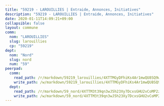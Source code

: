 ```yaml
---
title: "59219 - LAROUILLIES | Entraide, Annonces, Initiatives"
description: "59219 - LAROUILLIES | Entraide, Annonces, Initiatives"
date: 2020-01-11T14:09:21+09:00
collapsible: false
layout: commune
comm:
  nom: "LAROUILLIES"
  slug: larouillies
  cp: "59219"
dept:
  nom: "Nord"
  slug: nord
  num: "59"
peerpad:
  comm:
    read_path: /r/markdown/59219_larouillies/4XTTMGyDFhiKs4Ar1mwQU8SQ9wC1Y4Qi7XcvN1g7doLncmoWZ
    write_path: /w/markdown/59219_larouillies/4XTTMGyDFhiKs4Ar1mwQU8SQ9wC1Y4Qi7XcvN1g7doLncmoWZ-K3TgTi66nRz7JrBXQCfg8XkaXCBbPRgNvca5PZJgPqiedizpW4Ls8H9ykENQKH6buD5Mo27n1MqHinHQb27Jsz7Biuq263DHHqNoKZ962g95j9VMutLxMwM7uMP3bRVzcdh8TDny
  dept:
    read_path: /r/markdown/59_nord/4XTTM3t39qn3wJ5h23Xy7DcxsGHU2vCoMP2z3iS4TUn3TrtdJ
    write_path: /w/markdown/59_nord/4XTTM3t39qn3wJ5h23Xy7DcxsGHU2vCoMP2z3iS4TUn3TrtdJ-K3TgTuZGkuZqXfr6fpmH7pGsMT6ndvZQMyRDze5QBt7XScLWHoBi246kLoDKpTH2Yo4f3AFSSJqGc2ozvNww7qPLqsDjpvahxCbQ6F5znbfjp6kVgaDcTYc9LyhwSfYuCevnvZUQ
---
```


